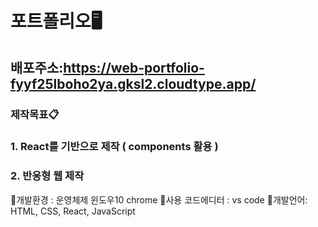 # 포트폴리오🖥

## 배포주소:https://web-portfolio-fyyf25lboho2ya.gksl2.cloudtype.app/



### 제작목표📋

### 1. React를 기반으로 제작 ( components 활용 )
### 2. 반응형 웹 제작
📌개발환경 : 운영체제 윈도우10 chrome
📌사용 코드에디터 : vs code
📌개발언어: HTML, CSS, React, JavaScript
